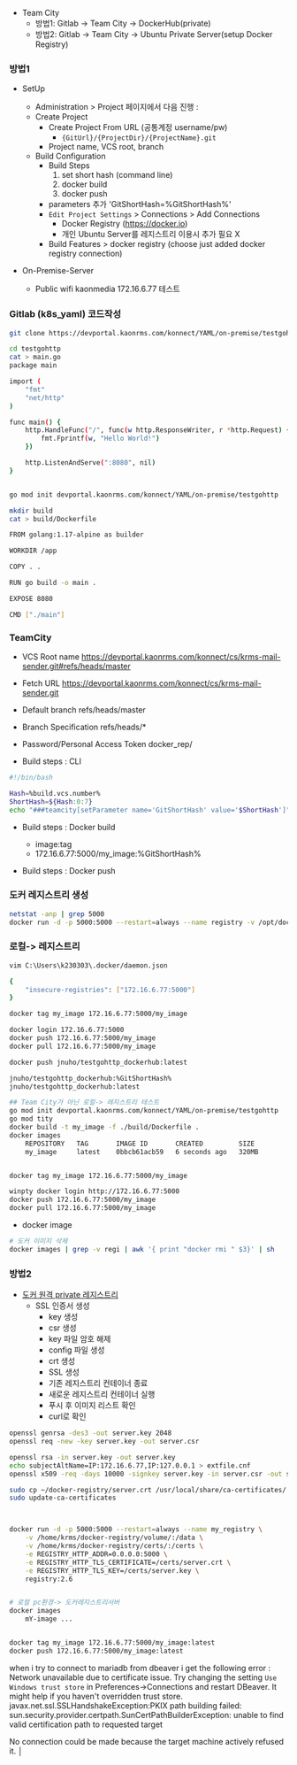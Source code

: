 
- Team City
	- 방법1: Gitlab -> Team City -> DockerHub(private)
	- 방법2: Gitlab -> Team City -> Ubuntu Private Server(setup Docker Registry)

### 방법1

- SetUp
	- Administration > Project 페이지에서 다음 진행 :
	- Create Project
		- Create Project From URL (공통계정 username/pw)
			- `{GitUrl}/{ProjectDir}/{ProjectName}.git`
		- Project name, VCS root, branch
	- Build Configuration
		- Build Steps
			1. set short hash (command line)
			2. docker build
			3. docker push
		- parameters 추가 'GitShortHash=%GitShortHash%'
		- `Edit Project Settings` >  Connections > Add Connections
			- Docker Registry (https://docker.io)
			- 개인 Ubuntu Server를 레지스트리 이용시 추가 필요 X
		- Build Features > docker registry (choose just added docker registry connection)

- On-Premise-Server
	- Public wifi	kaonmedia	172.16.6.77 테스트


### Gitlab (k8s_yaml) 코드작성

```sh
git clone https://devportal.kaonrms.com/konnect/YAML/on-premise/testgohttp.git

cd testgohttp
cat > main.go
package main

import (
	"fmt"
	"net/http"
)

func main() {
	http.HandleFunc("/", func(w http.ResponseWriter, r *http.Request) {
		fmt.Fprintf(w, "Hello World!")
	})

	http.ListenAndServe(":8080", nil)
}


go mod init devportal.kaonrms.com/konnect/YAML/on-premise/testgohttp

mkdir build
cat > build/Dockerfile

FROM golang:1.17-alpine as builder

WORKDIR /app

COPY . .

RUN go build -o main .

EXPOSE 8080

CMD ["./main"]
```

### TeamCity

- VCS Root name
https://devportal.kaonrms.com/konnect/cs/krms-mail-sender.git#refs/heads/master

- Fetch URL
https://devportal.kaonrms.com/konnect/cs/krms-mail-sender.git

- Default branch
refs/heads/master

- Branch Specification
refs/heads/*

- Password/Personal Access Token
docker_rep/


- Build steps : CLI

```sh
#!/bin/bash

Hash=%build.vcs.number%
ShortHash=${Hash:0:7}
echo "###teamcity[setParameter name='GitShortHash' value='$ShortHash']"
```


- Build steps : Docker build
	- image:tag
	- 172.16.6.77:5000/my_image:%GitShortHash%
		
- Build steps : Docker push




### 도커 레지스트리 생성


```sh
netstat -anp | grep 5000
docker run -d -p 5000:5000 --restart=always --name registry -v /opt/docker_registry:/var/lib/registry registry:2

```

### 로컬-> 레지스트리

```sh
vim C:\Users\k230303\.docker/daemon.json

{
	"insecure-registries": ["172.16.6.77:5000"]
}

docker tag my_image 172.16.6.77:5000/my_image

docker login 172.16.6.77:5000
docker push 172.16.6.77:5000/my_image
docker pull 172.16.6.77:5000/my_image

docker push jnuho/testgohttp_dockerhub:latest

jnuho/testgohttp_dockerhub:%GitShortHash%
jnuho/testgohttp_dockerhub:latest

## Team City가 아닌 로컬-> 레지스트리 테스트
go mod init devportal.kaonrms.com/konnect/YAML/on-premise/testgohttp
go mod tity
docker build -t my_image -f ./build/Dockerfile .
docker images
	REPOSITORY   TAG       IMAGE ID       CREATED         SIZE
	my_image     latest    0bbcb61acb59   6 seconds ago   320MB


docker tag my_image 172.16.6.77:5000/my_image

winpty docker login http://172.16.6.77:5000
docker push 172.16.6.77:5000/my_image
docker pull 172.16.6.77:5000/my_image
```



- docker image


```sh
# 도커 이미지 삭제
docker images | grep -v regi | awk '{ print "docker rmi " $3}' | sh
```


### 방법2

- [도커 원격 private 레지스트리](https://dongle94.github.io/docker/docker-remote-private-registry/)
	- SSL 인증서 생성
		- key 생성
		- csr 생성
		- key 파일 암호 해제
		- config 파일 생성
		- crt 생성
		- SSL 생성
		- 기존 레지스트리 컨테이너 종료
		- 새로운 레지스트리 컨테이너 실행
		- 푸시 후 이미지 리스트 확인
		- curl로 확인


```sh
openssl genrsa -des3 -out server.key 2048
openssl req -new -key server.key -out server.csr

openssl rsa -in server.key -out server.key
echo subjectAltName=IP:172.16.6.77,IP:127.0.0.1 > extfile.cnf
openssl x509 -req -days 10000 -signkey server.key -in server.csr -out server.crt -extfile extfile.cnf

sudo cp ~/docker-registry/server.crt /usr/local/share/ca-certificates/
sudo update-ca-certificates



docker run -d -p 5000:5000 --restart=always --name my_registry \
	-v /home/krms/docker-registry/volume/:/data \
	-v /home/krms/docker-registry/certs/:/certs \
	-e REGISTRY_HTTP_ADDR=0.0.0.0:5000 \
	-e REGISTRY_HTTP_TLS_CERTIFICATE=/certs/server.crt \
	-e REGISTRY_HTTP_TLS_KEY=/certs/server.key \
	registry:2.6


# 로컬 pc환경-> 도커레지스트리서버
docker images
	mY-image ...


docker tag my_image 172.16.6.77:5000/my_image:latest
docker push 172.16.6.77:5000/my_image:latest
```

when i try to connect to mariadb from dbeaver
i get the following error : 
Network unavailable due to certificate issue.
Try changing the setting `Use Windows trust store` in Preferences->Connections and restart DBeaver. It might help if you haven't overridden trust store.
javax.net.ssl.SSLHandshakeException:PKIX path building failed: sun.security.provider.certpath.SunCertPathBuilderException: unable to find valid certification path to requested target



No connection could be made because the target machine actively refused it.
                                                                                    │

